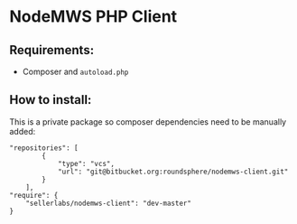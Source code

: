 # NodeMWS PHP Client

## Requirements:

- Composer and `autoload.php`

## How to install:

This is a private package so composer dependencies need to be manually added:

```
"repositories": [
        {
            "type": "vcs",
            "url": "git@bitbucket.org:roundsphere/nodemws-client.git"
        }
    ],
"require": {
    "sellerlabs/nodemws-client": "dev-master"
}
```